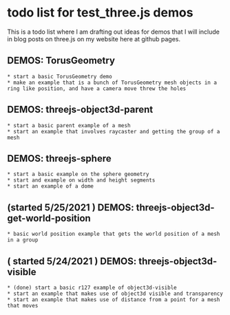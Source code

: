 # todo list for test_three.js demos

This is a todo list where I am drafting out ideas for demos that I will include in blog posts on three.js on my website here at github pages.

## DEMOS: TorusGeometry
    * start a basic TorusGeometry demo
    * make an example that is a bunch of TorusGeometry mesh objects in a ring like position, and have a camera move threw the holes

## DEMOS: threejs-object3d-parent
    * start a basic parent example of a mesh
    * start an example that involves raycaster and getting the group of a mesh

## DEMOS: threejs-sphere
    * start a basic example on the sphere geometry
    * start and example on width and height segments
    * start an example of a dome

## (started 5/25/2021 ) DEMOS: threejs-object3d-get-world-position
    * basic world position example that gets the world position of a mesh in a group

## ( started 5/24/2021 ) DEMOS: threejs-object3d-visible
    * (done) start a basic r127 example of object3d-visible
    * start an example that makes use of object3d visible and transparency
    * start an example that makes use of distance from a point for a mesh that moves
